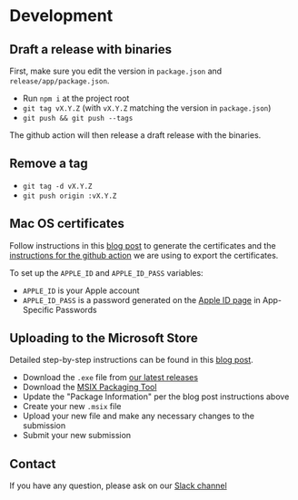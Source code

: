 # Development

## Draft a release with binaries

First, make sure you edit the version in `package.json` and `release/app/package.json`.

- Run `npm i` at the project root
- `git tag vX.Y.Z` (with `vX.Y.Z` matching the version in `package.json`)
- `git push && git push --tags`

The github action will then release a draft release with the binaries.

## Remove a tag

- `git tag -d vX.Y.Z`
- `git push origin :vX.Y.Z`

## Mac OS certificates

Follow instructions in this [blog post](https://samuelmeuli.com/blog/2019-04-07-packaging-and-publishing-an-electron-app/#code-signing)
to generate the certificates and the [instructions for the github action](https://github.com/samuelmeuli/action-electron-builder#code-signing)
we are using to export the certificates.

To set up the `APPLE_ID` and `APPLE_ID_PASS` variables:

- `APPLE_ID` is your Apple account
- `APPLE_ID_PASS` is a password generated on the [Apple ID page](https://appleid.apple.com/account/manage) in App-Specific Passwords

## Uploading to the Microsoft Store

Detailed step-by-step instructions can be found in this [blog post](https://www.codiga.io/blog/submit-electron-app-to-microsoft-store/).

- Download the `.exe` file from [our latest releases](https://github.com/codiga/code-snippets-manager/releases/latest)
- Download the [MSIX Packaging Tool](https://apps.microsoft.com/store/detail/msix-packaging-tool/9N5LW3JBCXKF)
- Update the "Package Information" per the blog post instructions above
- Create your new `.msix` file
- Upload your new file and make any necessary changes to the submission
- Submit your new submission

## Contact

If you have any question, please ask on our [Slack channel](https://join.slack.com/t/codigahq/shared_invite/zt-9hvmfwie-9BUVFwZDwvpIGlkHv2mzYQ)
